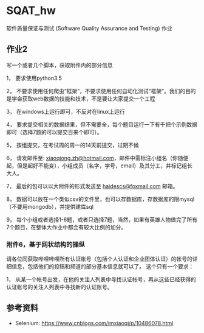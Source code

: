 # SQAT_hw
软件质量保证与测试 (Software Quality Assurance and Testing) 作业

## 作业2
写一个或者几个脚本，获取附件内的部分信息

1，	要求使用python3.5

2，	不要求使用任何爬虫“框架”，不要求使用任何自动化测试“框架”。我们的目的是学会获取web数据的技能和技术，不是要让大家提交一个工程

3，	在windows上运行即可，不反对在linux上运行

4，	要求提交相关的数据结果，但不需要全，每个题目运行一下有千把个示例数据即可（选择7题的可以提交百来个即可）。

5，	按组提交，在考试周的周一的14天前提交，过期不候

6，	请发邮件至:  xiaoqiong.zh@hotmail.com，邮件中需标注小组名（你随便起，但是起好不能变），小组成员（名字，学号，email）及其分工，并标记组长大人。

7，	最后的包可以以大附件的形式发送至 haidescs@foxmail.com 邮箱。 

8，	数据可以放在一个类似csv的文件里，也可以存数据库，存数据库的限mysql（不要用mongodb），并提供建库sql

9，	每个小组或者选择1-6题，或者只选择7题，当然，如果有英雄人物做完了所有7个题目，在整体大作业中都会有较大比例的加分。

### 附件6，基于网状结构的操纵
请各位同获取哔哩哔哩所有认证帐号（包括个人认证和企业团体认证）的帐号的详细信息，包括他们的投稿和频道的部分基本信息就可以了。
这个只有一个要求：

1，	从某一个帐号出发，在他的关注人列表中寻找认证帐号，再从这些已经获得的认证帐号的关注人列表中寻找新的认证账号。


## 参考资料
- Selenium: https://www.cnblogs.com/imxiaoqi/p/10486078.html



